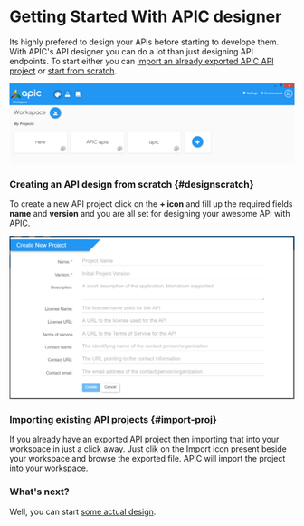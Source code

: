 # Getting Started With APIC designer

Its highly prefered to design your APIs before starting to develope them. With APIC's API designer you can do a lot than just designing API endpoints. To start either you can [import an already exported APIC API project](#import-proj) or [start from scratch](#designscratch).

![](/assets/APIC-designer-Home.PNG)

### Creating an API design from scratch {#designscratch}

To create a new API project click on the **+ icon** and fill up the required fields **name** and **version** and you are all set for designing your awesome API with APIC.

![](/assets/APIC-new-api-project.PNG)

### Importing existing API projects {#import-proj}

If you already have an exported API project then importing that into your workspace in just a click away. Just clik on the Import icon present beside your workspace and browse the exported file. APIC will import the project into your workspace.

### What's next?

Well, you can start [some actual design](/designer/working-with-api-design.md).

